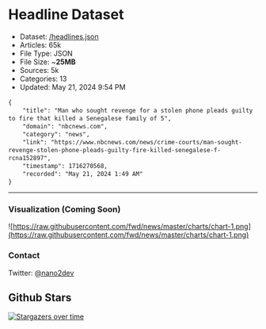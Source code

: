 # Headline Dataset

- Dataset: [/headlines.json](https://raw.githubusercontent.com/fwd/news/master/headlines.json) 
- Articles: 65k
- File Type: JSON
- File Size: ~**25MB**
- Sources: 5k
- Categories: 13
- Updated: May 21, 2024 9:54 PM

```
{
    "title": "Man who sought revenge for a stolen phone pleads guilty to fire that killed a Senegalese family of 5",
    "domain": "nbcnews.com",
    "category": "news",
    "link": "https://www.nbcnews.com/news/crime-courts/man-sought-revenge-stolen-phone-pleads-guilty-fire-killed-senegalese-f-rcna152897",
    "timestamp": 1716270568,
    "recorded": "May 21, 2024 1:49 AM"
}
```

---

### Visualization (Coming Soon)

![https://raw.githubusercontent.com/fwd/news/master/charts/chart-1.png](https://raw.githubusercontent.com/fwd/news/master/charts/chart-1.png)

### Contact 

Twitter: [@nano2dev](https://twitter.com/nano2dev)

## Github Stars

[![Stargazers over time](https://starchart.cc/fwd/news.svg)](https://starchart.cc/fwd/news)
